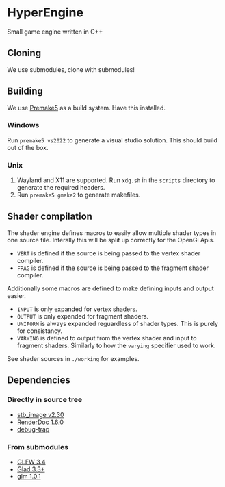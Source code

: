 # HyperEngine
Small game engine written in C++

## Cloning
We use submodules, clone with submodules!

## Building
We use [Premake5](https://premake.github.io/) as a build system. Have this installed.

### Windows
Run `premake5 vs2022` to generate a visual studio solution. This should build out of the box.

### Unix
1. Wayland and X11 are supported. Run `xdg.sh` in the `scripts` directory to generate the required headers.
1. Run `premake5 gmake2` to generate makefiles.

## Shader compilation
The shader engine defines macros to easily allow multiple shader types in one source file. Interally this will be split up correctly for the OpenGl Apis.

* `VERT` is defined if the source is being passed to the vertex shader compiler.
* `FRAG` is defined if the source is being passed to the fragment shader compiler.

Additionally some macros are defined to make defining inputs and output easier.

* `INPUT` is only expanded for vertex shaders.
* `OUTPUT` is only expanded for fragment shaders.
* `UNIFORM` is always expanded reguardless of shader types. This is purely for consistancy.
* `VARYING` is defined to output from the vertex shader and input to fragment shaders. Similarly to how the `varying` specifier used to work.

See shader sources in `./working` for examples.

## Dependencies
### Directly in source tree
* [stb_image v2.30](https://github.com/nothings/stb/blob/f7f20f39fe4f206c6f19e26ebfef7b261ee59ee4/stb_image.h)
* [RenderDoc 1.6.0](https://renderdoc.org/docs/in_application_api.html)
* [debug-trap](https://github.com/nemequ/portable-snippets/blob/84abba93ff3d52c87e08ba81de1cc6615a42b72e/debug-trap/debug-trap.h)
### From submodules
* [GLFW 3.4](https://github.com/glfw/glfw/tree/3.4)
* [Glad 3.3+](https://gen.glad.sh/#generator=c&api=gl%3D3.3&profile=gl%3Dcore%2Cgles1%3Dcommon&extensions=GL_ARB_direct_state_access%2CGL_ARB_texture_storage%2CGL_KHR_debug)
* [glm 1.0.1](https://github.com/g-truc/glm/tree/1.0.1)